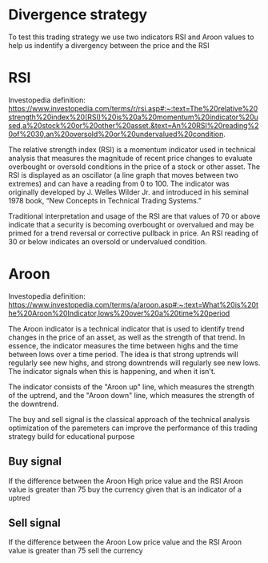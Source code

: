 # Divergence strategy

To test this trading strategy we use two indicators RSI and Aroon values to help us indentify a divergency between the price and the RSI

# RSI
Investopedia definition: https://www.investopedia.com/terms/r/rsi.asp#:~:text=The%20relative%20strength%20index%20(RSI)%20is%20a%20momentum%20indicator%20used,a%20stock%20or%20other%20asset.&text=An%20RSI%20reading%20of%2030,an%20oversold%20or%20undervalued%20condition.

The relative strength index (RSI) is a momentum indicator used in technical analysis that measures the magnitude of recent price changes to evaluate overbought or oversold conditions in the price of a stock or other asset. The RSI is displayed as an oscillator (a line graph that moves between two extremes) and can have a reading from 0 to 100. The indicator was originally developed by J. Welles Wilder Jr. and introduced in his seminal 1978 book, “New Concepts in Technical Trading Systems.”

Traditional interpretation and usage of the RSI are that values of 70 or above indicate that a security is becoming overbought or overvalued and may be primed for a trend reversal or corrective pullback in price. An RSI reading of 30 or below indicates an oversold or undervalued condition.

# Aroon
Investopedia definition: https://www.investopedia.com/terms/a/aroon.asp#:~:text=What%20is%20the%20Aroon%20Indicator,lows%20over%20a%20time%20period

The Aroon indicator is a technical indicator that is used to identify trend changes in the price of an asset, as well as the strength of that trend. In essence, the indicator measures the time between highs and the time between lows over a time period. The idea is that strong uptrends will regularly see new highs, and strong downtrends will regularly see new lows. The indicator signals when this is happening, and when it isn't.

The indicator consists of the "Aroon up" line, which measures the strength of the uptrend, and the "Aroon down" line, which measures the strength of the downtrend.


The buy and sell signal is the classical approach of the technical analysis optimization of the paremeters can improve the performance of this trading strategy build for educational purpose
## Buy signal

If the difference between the Aroon High price value and the RSI Aroon value is greater than 75 buy the currency given that is an indicator of a uptred

## Sell signal

If the difference between the Aroon Low price value and the RSI Aroon value is greater than 75 sell the currency



